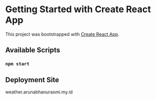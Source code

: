 # Getting Started with Create React App

This project was bootstrapped with [Create React App](https://github.com/facebook/create-react-app).

## Available Scripts

### `npm start`

## Deployment Site

weather.arunabhanurasmi.my.id
